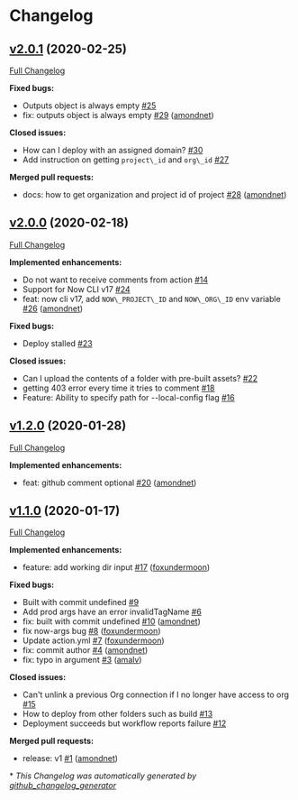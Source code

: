 # Changelog

## [v2.0.1](https://github.com/amondnet/now-deployment/tree/v2.0.1) (2020-02-25)

[Full Changelog](https://github.com/amondnet/now-deployment/compare/v2...v2.0.1)

**Fixed bugs:**

- Outputs object is always empty [\#25](https://github.com/amondnet/now-deployment/issues/25)
- fix: outputs object is always empty [\#29](https://github.com/amondnet/now-deployment/pull/29) ([amondnet](https://github.com/amondnet))

**Closed issues:**

- How can I deploy with an assigned domain? [\#30](https://github.com/amondnet/now-deployment/issues/30)
- Add instruction on getting `project\_id` and `org\_id` [\#27](https://github.com/amondnet/now-deployment/issues/27)

**Merged pull requests:**

- docs: how to get organization and project id of project [\#28](https://github.com/amondnet/now-deployment/pull/28) ([amondnet](https://github.com/amondnet))

## [v2.0.0](https://github.com/amondnet/now-deployment/tree/v2.0.0) (2020-02-18)

[Full Changelog](https://github.com/amondnet/now-deployment/compare/v1...v2.0.0)

**Implemented enhancements:**

- Do not want to receive comments from action [\#14](https://github.com/amondnet/now-deployment/issues/14)
- Support for Now CLI v17 [\#24](https://github.com/amondnet/now-deployment/issues/24)
- feat: now cli v17, add `NOW\_PROJECT\_ID` and `NOW\_ORG\_ID` env variable [\#26](https://github.com/amondnet/now-deployment/pull/26) ([amondnet](https://github.com/amondnet))

**Fixed bugs:**

- Deploy stalled [\#23](https://github.com/amondnet/now-deployment/issues/23)

**Closed issues:**

- Can I upload the contents of a folder with pre-built assets? [\#22](https://github.com/amondnet/now-deployment/issues/22)
- getting 403 error every time it tries to comment [\#18](https://github.com/amondnet/now-deployment/issues/18)
- Feature: Ability to specify path for --local-config flag [\#16](https://github.com/amondnet/now-deployment/issues/16)

## [v1.2.0](https://github.com/amondnet/now-deployment/tree/v1.2.0) (2020-01-28)

[Full Changelog](https://github.com/amondnet/now-deployment/compare/v1.1.0...v1.2.0)

**Implemented enhancements:**

- feat: github comment optional [\#20](https://github.com/amondnet/now-deployment/pull/20) ([amondnet](https://github.com/amondnet))

## [v1.1.0](https://github.com/amondnet/now-deployment/tree/v1.1.0) (2020-01-17)

[Full Changelog](https://github.com/amondnet/now-deployment/compare/v1.0.1...v1.1.0)

**Implemented enhancements:**

- feature: add working dir input [\#17](https://github.com/amondnet/now-deployment/pull/17) ([foxundermoon](https://github.com/foxundermoon))

**Fixed bugs:**

- Built with commit undefined [\#9](https://github.com/amondnet/now-deployment/issues/9)
- Add  prod args have an error invalidTagName [\#6](https://github.com/amondnet/now-deployment/issues/6)
- fix: built with commit undefined [\#10](https://github.com/amondnet/now-deployment/pull/10) ([amondnet](https://github.com/amondnet))
- fix now-args bug [\#8](https://github.com/amondnet/now-deployment/pull/8) ([foxundermoon](https://github.com/foxundermoon))
- Update action.yml [\#7](https://github.com/amondnet/now-deployment/pull/7) ([foxundermoon](https://github.com/foxundermoon))
- fix: commit author [\#4](https://github.com/amondnet/now-deployment/pull/4) ([amondnet](https://github.com/amondnet))
- fix: typo in argument  [\#3](https://github.com/amondnet/now-deployment/pull/3) ([amalv](https://github.com/amalv))

**Closed issues:**

- Can't unlink a previous Org connection if I no longer have access to org [\#15](https://github.com/amondnet/now-deployment/issues/15)
- How to deploy from other folders such as build [\#13](https://github.com/amondnet/now-deployment/issues/13)
- Deployment succeeds but workflow reports failure [\#12](https://github.com/amondnet/now-deployment/issues/12)

**Merged pull requests:**

- release: v1 [\#1](https://github.com/amondnet/now-deployment/pull/1) ([amondnet](https://github.com/amondnet))



\* *This Changelog was automatically generated by [github_changelog_generator](https://github.com/github-changelog-generator/github-changelog-generator)*
